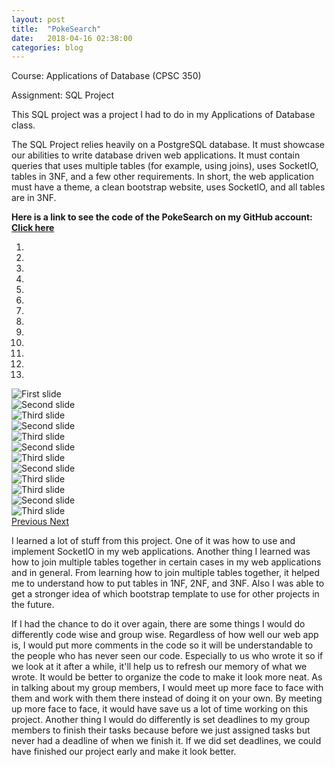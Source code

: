 ```yaml
---
layout: post
title:  "PokeSearch"
date:   2018-04-16 02:38:00
categories: blog
---
```


Course: Applications of Database (CPSC 350)

Assignment: SQL Project

This SQL project was a project I had to do in my Applications of Database class.

The SQL Project relies heavily on a PostgreSQL database. It must showcase our abilities to write database driven web applications. It must contain queries that uses multiple tables (for example, using joins), uses SocketIO,
tables in 3NF, and a few other requirements. In short, the web application must have a theme, a clean bootstrap website, uses SocketIO, and all tables are in 3NF.

<b>Here is a link to see the code of the PokeSearch on my GitHub account: <a href="https://github.com/immy1996/UMW-PokeSearch" target="_blank">Click here</a></b>

<div id="carouselExampleIndicators" class="carousel slide" data-ride="carousel">
    <ol class="carousel-indicators">
        <li data-target="#carouselExampleIndicators" data-slide-to="0" class="active"></li>
        <li data-target="#carouselExampleIndicators" data-slide-to="1"></li>
        <li data-target="#carouselExampleIndicators" data-slide-to="2"></li>
        <li data-target="#carouselExampleIndicators" data-slide-to="3"></li>
        <li data-target="#carouselExampleIndicators" data-slide-to="4"></li>
        <li data-target="#carouselExampleIndicators" data-slide-to="5"></li>
        <li data-target="#carouselExampleIndicators" data-slide-to="6"></li>
        <li data-target="#carouselExampleIndicators" data-slide-to="7"></li>
        <li data-target="#carouselExampleIndicators" data-slide-to="8"></li>
        <li data-target="#carouselExampleIndicators" data-slide-to="9"></li>
        <li data-target="#carouselExampleIndicators" data-slide-to="10"></li>
        <li data-target="#carouselExampleIndicators" data-slide-to="11"></li>
        <li data-target="#carouselExampleIndicators" data-slide-to="12"></li>
    </ol>
    <div class="carousel-inner">
        <div class="carousel-item active">
            <img class="d-block w-100" src="/../PokeSearchimg/Chat.png" alt="First slide">
        </div>
            <div class="carousel-item">
                <img class="d-block w-100" src="/../PokeSearchimg/Home Page when Logged In.png" alt="Second slide">
            </div>
            <div class="carousel-item">
                <img class="d-block w-100" src="/../PokeSearchimg/Login Error.png" alt="Third slide">
            </div>
            <div class="carousel-item">
                <img class="d-block w-100" src="/../PokeSearchimg/Login Popup.png" alt="Second slide">
            </div>
            <div class="carousel-item">
                <img class="d-block w-100" src="/../PokeSearchimg/Register Account Error.png" alt="Third slide">
            </div>
            <div class="carousel-item">
                <img class="d-block w-100" src="/../PokeSearchimg/Register Page.png" alt="Second slide">
            </div>
            <div class="carousel-item">
                <img class="d-block w-100" src="/../PokeSearchimg/Search Page Part 1.png" alt="Third slide">
            </div>
            <div class="carousel-item">
                <img class="d-block w-100" src="/../PokeSearchimg/Search Page Part 2.png" alt="Second slide">
            </div>
            <div class="carousel-item">
                <img class="d-block w-100" src="/../PokeSearchimg/Search Page Part 3.png" alt="Third slide">
            </div>
            <div class="carousel-item">
                <img class="d-block w-100" src="/../PokeSearchimg/Stats Section on Home Page.png" alt="Third slide">
            </div>
            <div class="carousel-item">
                <img class="d-block w-100" src="/../PokeSearchimg/Top of Home Page.png" alt="Second slide">
            </div>
            <div class="carousel-item">
                <img class="d-block w-100" src="/../PokeSearchimg/Types Section on Home Page.png" alt="Third slide">
            </div>
        </div>
        <a class="carousel-control-prev" href="#carouselExampleIndicators" role="button" data-slide="prev">
            <span class="carousel-control-prev-icon" aria-hidden="true"></span>
            <span class="sr-only">Previous</span>
        </a>
        <a class="carousel-control-next" href="#carouselExampleIndicators" role="button" data-slide="next">
            <span class="carousel-control-next-icon" aria-hidden="true"></span>
            <span class="sr-only">Next</span>
        </a>
    </div>
    
I learned a lot of stuff from this project. One of it was how to use and implement SocketIO in my web applications. Another thing I learned was how to join multiple tables together in certain cases in my web applications and
in general. From learning how to join multiple tables together, it helped me to understand how to put tables in 1NF, 2NF, and 3NF. Also I was able to get a stronger idea of which bootstrap template to use for other projects
in the future.

If I had the chance to do it over again, there are some things I would do differently code wise and group wise. Regardless of how well our web app is, I would put more comments in the code so it will be understandable to the
people who has never seen our code. Especially to us who wrote it so if we look at it after a while, it'll help us to refresh our memory of what we wrote. It would be better to organize the code to make it look more neat.
As in talking about my group members, I would meet up more face to face with them and work with them there instead of doing it on your own. By meeting up more face to face, it would have save us a lot of time working on this
project. Another thing I would do differently is set deadlines to my group members to finish their tasks because before we just assigned tasks but never had a deadline of when we finish it. If we did set deadlines,
we could have finished our project early and make it look better.